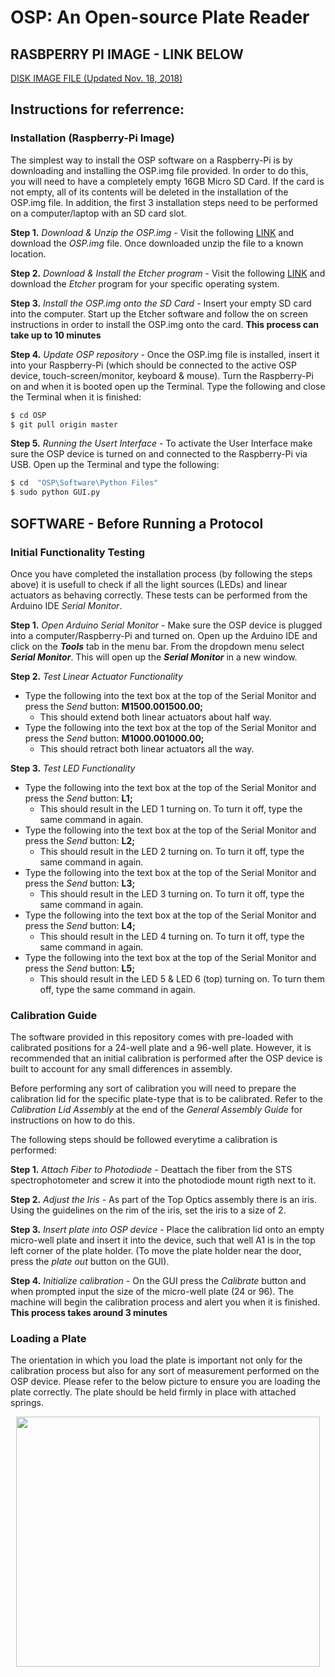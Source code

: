 # OSP: An Open-source Plate Reader 

## RASBPERRY PI IMAGE - LINK BELOW 

[DISK IMAGE FILE (Updated Nov. 18, 2018)](https://www.dropbox.com/s/7g2e63knupe5y7j/osp_rasp.img?dl=0)

## Instructions for referrence:

### Installation (Raspberry-Pi Image)
The simplest way to install the OSP software on a Raspberry-Pi is by downloading and installing the OSP.img file provided. In order to do this, you will need to have a completely empty 16GB Micro SD Card. If the card is not empty, all of its contents will be deleted in the installation of the OSP.img file. In addition, the first 3 installation steps need to be performed on a computer/laptop with an SD card slot. 

**Step 1.** *Download & Unzip the OSP.img* - Visit the following [LINK](https://www.dropbox.com/s/7g2e63knupe5y7j/osp_rasp.img?dl=0) and download the *OSP.img* file. Once downloaded unzip the file to a known location. 

**Step 2.** *Download & Install the Etcher program* - Visit the following [LINK](https://www.balena.io/etcher/) and download the *Etcher* program for your specific operating system. 

**Step 3.** *Install the OSP.img onto the SD Card* - Insert your empty SD card into the computer. Start up the Etcher software and follow the on screen instructions in order to install the OSP.img onto the card. **This process can take up to 10 minutes**

**Step 4.** *Update OSP repository* - Once the OSP.img file is installed, insert it into your Raspberry-Pi (which should be connected to the active OSP device, touch-screen/monitor, keyboard & mouse). Turn the Raspberry-Pi on and when it is booted open up the Terminal. Type the following and close the Terminal when it is finished:
```sh
$ cd OSP
$ git pull origin master
```
**Step 5.** *Running the Usert Interface* - To activate the User Interface make sure the OSP device is turned on and connected to the Raspberry-Pi via USB. Open up the Terminal and type the following:
```sh
$ cd  "OSP\Software\Python Files"
$ sudo python GUI.py
```
## SOFTWARE - Before Running a Protocol

### Initial Functionality Testing
Once you have completed the installation process (by following the steps above) it is usefull to check if all the light sources (LEDs) and linear actuators as behaving correctly. These tests can be performed from the Arduino IDE *Serial Monitor*. 

**Step 1.** *Open Arduino Serial Monitor* - Make sure the OSP device is plugged into a computer/Raspberry-Pi and turned on. Open up the Arduino IDE and click on the ***Tools*** tab in the menu bar. From the dropdown menu select ***Serial Monitor***. This will open up the ***Serial Monitor*** in a new window. 

**Step 2.** *Test Linear Actuator Functionality* 
* Type the following into the text box at the top of the Serial Monitor and press the *Send* button: **M1500.001500.00;** 
  * This should extend both linear actuators about half way. 
* Type the following into the text box at the top of the Serial Monitor and press the *Send* button: **M1000.001000.00;** 
  * This should retract both linear actuators all the way. 
  
**Step 3.** *Test LED Functionality* 
* Type the following into the text box at the top of the Serial Monitor and press the *Send* button: **L1;** 
  * This should result in the LED 1 turning on. To turn it off, type the same command in again.   
* Type the following into the text box at the top of the Serial Monitor and press the *Send* button: **L2;** 
  * This should result in the LED 2 turning on. To turn it off, type the same command in again.   
* Type the following into the text box at the top of the Serial Monitor and press the *Send* button: **L3;** 
  * This should result in the LED 3 turning on. To turn it off, type the same command in again.
* Type the following into the text box at the top of the Serial Monitor and press the *Send* button: **L4;** 
  * This should result in the LED 4 turning on. To turn it off, type the same command in again.
* Type the following into the text box at the top of the Serial Monitor and press the *Send* button: **L5;** 
  * This should result in the LED 5 & LED 6 (top) turning on. To turn them off, type the same command in again.
  
### Calibration Guide
The software provided in this repository comes with pre-loaded with calibrated positions for a 24-well plate and a 96-well plate. However, it is recommended that an initial calibration is performed after the OSP device is built to account for any small differences in assembly. 

Before performing any sort of calibration you will need to prepare the calibration lid for the specific plate-type that is to be calibrated. Refer to the *Calibration Lid Assembly* at the end of the *General Assembly Guide* for instructions on how to do this.

The following steps should be followed everytime a calibration is performed:

**Step 1.** *Attach Fiber to Photodiode* - Deattach the fiber from the STS spectrophotometer and screw it into the photodiode mount rigth next to it. 

**Step 2.** *Adjust the Iris* -  As part of the Top Optics assembly there is an iris. Using the guidelines on the rim of the iris, set the iris to a size of 2. 

**Step 3.** *Insert plate into OSP device* - Place the calibration lid onto an empty micro-well plate and insert it into the device, such that well A1 is in the top left corner of the plate holder. (To move the plate holder near the door, press the *plate out* button on the GUI). 

**Step 4.** *Initialize calibration* - On the GUI press the *Calibrate* button and when prompted input the size of the micro-well plate (24 or 96). The machine will begin the calibration process and alert you when it is finished. **This process takes around 3 minutes**

### Loading a Plate

The orientation in which you load the plate is important not only for the calibration process but also for any sort of measurement performed on the OSP device. Please refer to the below picture to ensure you are loading the plate correctly.  The plate should be held firmly in place with attached springs. 
<p align="center">
<img align="center" src="https://github.com/brianchowlab/OSP/blob/master/Software/Graphical%20Files/plate_loading_alignment.png"  width="486" height="400">
</p>

